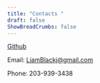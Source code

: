 ```yaml
---
title: "Contacts "
draft: false
ShowBreadCrumbs: false
---
```


[Github](https://github.com/LiamBlack3)

Email: LiamBlackj@gmail.com

Phone: 203-939-3438

